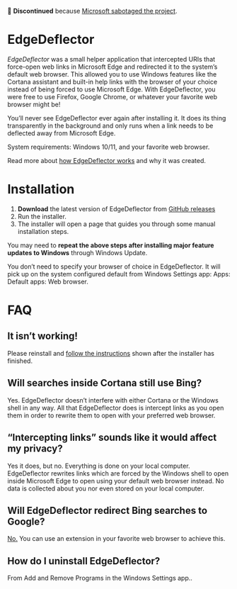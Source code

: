 🛑 **Discontinued** because [Microsoft sabotaged the project](https://www.ctrl.blog/entry/microsoft-edge-protocol-competition.html).

# EdgeDeflector

*EdgeDeflector* was a small helper application that intercepted URIs that force-open web links in Microsoft Edge and redirected it to the system’s default web browser. This allowed you to use Windows features like the Cortana assistant and built-in help links with the browser of your choice instead of being forced to use Microsoft Edge. With EdgeDeflector, you were free to use Firefox, Google Chrome, or whatever your favorite web browser might be!

You’ll never see EdgeDeflector ever again after installing it. It does its thing transparently in the background and only runs when a link needs to be deflected away from Microsoft Edge.

System requirements: Windows 10/11, and your favorite web browser.

Read more about [how EdgeDeflector works](https://www.ctrl.blog/entry/edgedeflector-default-browser.html) and why it was created.

# Installation

  1. **Download** the latest version of EdgeDeflector from [GitHub releases](https://github.com/da2x/EdgeDeflector/releases)
  2. Run the installer.
  3. The installer will open a page that guides you through some manual installation steps.

You may need to **repeat the above steps after installing major feature updates to Windows** through Windows Update.

You don’t need to specify your browser of choice in EdgeDeflector. It will pick up on the system configured default from Windows Settings app: Apps: Default apps: Web browser.

# FAQ

## It isn’t working!

Please reinstall and [follow the instructions](https://www.daniel.priv.no/tools/edgedeflector/post-install.html) shown after the installer has finished.

## Will searches inside Cortana still use Bing?

Yes. EdgeDeflector doesn’t interfere with either Cortana or the Windows shell in any way. All that EdgeDeflector does is intercept links as you open them in order to rewrite them to open with your preferred web browser.

## “Intercepting links” sounds like it would affect my privacy?

Yes it does, but no. Everything is done on your local computer. EdgeDeflector rewrites links which are forced by the Windows shell to open inside Microsoft Edge to open using your default web browser instead. No data is collected about you nor even stored on your local computer.

## Will EdgeDeflector redirect Bing searches to Google?

[No.](https://github.com/da2x/EdgeDeflector/wiki/Not-replacing-your-search-engine) You can use an extension in your favorite web browser to achieve this.

## How do I uninstall EdgeDeflector?

From Add and Remove Programs in the Windows Settings app..
